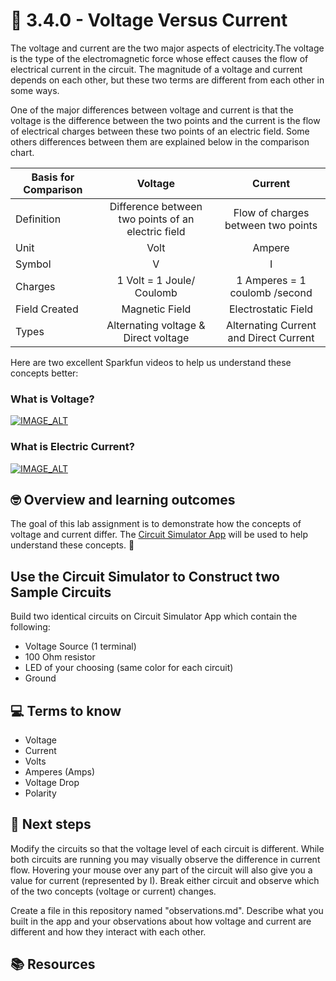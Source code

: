 # :robot: 3.4.0 - Voltage Versus Current

The voltage and current are the two major aspects of electricity.The voltage is the type of the electromagnetic force whose effect causes the flow of electrical current in the circuit. The magnitude of a voltage and current depends on each other, but these two terms are different from each other in some ways.

One of the major differences between voltage and current is that the voltage is the difference between the two points and the current is the flow of electrical charges between these two points of an electric field. Some others differences between them are explained below in the comparison chart.

| Basis for Comparison |                       Voltage                      |                 Current                |
|----------------------|:--------------------------------------------------:|:--------------------------------------:|
|           Definition | Difference between two points of an electric field |   Flow of charges between two points   |
|                 Unit |                        Volt                        |                 Ampere                 |
|               Symbol |                          V                         |                    I                   |
|              Charges |              1 Volt = 1 Joule/ Coulomb             |      1 Amperes = 1 coulomb /second     |
|        Field Created |                   Magnetic Field                   |           Electrostatic Field          |
|                Types |        Alternating voltage & Direct voltage        | Alternating Current and Direct Current |

Here are two excellent Sparkfun videos to help us understand these concepts better:

### What is Voltage?

[![IMAGE_ALT](https://img.youtube.com/vi/z8qfhFXjsrw/0.jpg)](https://www.youtube.com/watch?v=z8qfhFXjsrw)

### What is Electric Current?

[![IMAGE_ALT](https://img.youtube.com/vi/kYwNj9uauJ4/0.jpg)](https://www.youtube.com/watch?v=kYwNj9uauJ4)

## 🤓 Overview and learning outcomes 

The goal of this lab assignment is to demonstrate how the concepts of voltage and current differ.   The [Circuit Simulator App](https://thumbsdb.herokuapp.com/circuit/) will be used to help understand these concepts. 🚀

## Use the Circuit Simulator to Construct two Sample Circuits

Build two identical circuits on Circuit Simulator App which contain the following:

- Voltage Source (1 terminal)
- 100 Ohm resistor
- LED of your choosing (same color for each circuit)
- Ground

## 💻 Terms to know

- Voltage
- Current
- Volts
- Amperes (Amps)
- Voltage Drop
- Polarity

## 📝 Next steps

Modify the circuits so that the voltage level of each circuit is different.  While both circuits are running you may visually observe the difference in current flow.  Hovering your mouse over any part of the circuit will also give you a value for current (represented by I).  Break either circuit and observe which of the two concepts (voltage or current) changes.

Create a file in this repository named "observations.md".  Describe what you built in the app and your observations about how voltage and current are different and how they interact with each other.

## 📚  Resources 
